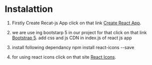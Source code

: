 # Instalattion

1.  Firstly Create Recat-js App
    click on that link [Create React App](https://create-react-app.dev/docs/getting-started/).
2.  we are use ing bootstarp 5 in our project for that
    click on that link [Bootstrap 5](https://getbootstrap.com/docs/5.0/getting-started/introduction/).
    add css and js CDN in index.js of react js app
3.  install following dependancy
    npm install react-icons --save

4.  for using react icons
    click on that site [React Icons](https://react-icons.github.io/react-icons/).
